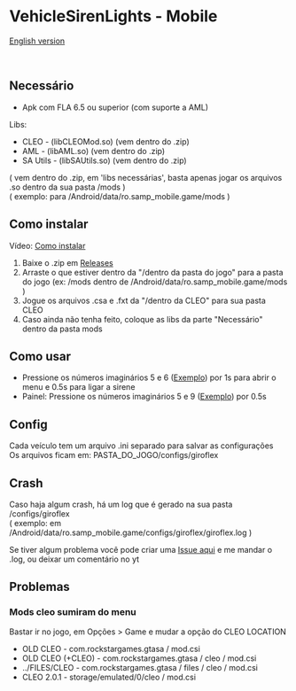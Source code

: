 # VehicleSirenLights - Mobile

[English version](https://github.com/Danilo1301/GTASA_libGiroflexVSL/blob/main/README_EN.md)

<br>

## Necessário
* Apk com FLA 6.5 ou superior (com suporte a AML)

Libs:<br>

* CLEO - (libCLEOMod.so) (vem dentro do .zip)
* AML - (libAML.so) (vem dentro do .zip)
* SA Utils - (libSAUtils.so) (vem dentro do .zip)

( vem dentro do .zip, em 'libs necessárias', basta apenas jogar os arquivos .so dentro da sua pasta /mods )<br>
( exemplo: para /Android/data/ro.samp_mobile.game/mods )<br>

## Como instalar
Vídeo: [Como instalar](https://www.youtube.com/watch?v=QWzTS0r7288)

1. Baixe o .zip em [Releases](https://github.com/Danilo1301/GTASA_libGiroflex/releases)
2. Arraste o que estiver dentro da "/dentro da pasta do jogo" para a pasta do jogo (ex: /mods dentro de /Android/data/ro.samp_mobile.game/mods )
3. Jogue os arquivos .csa e .fxt da "/dentro da CLEO" para sua pasta CLEO
4. Caso ainda não tenha feito, coloque as libs da parte "Necessário" dentro da pasta mods
 
## Como usar
* Pressione os números imaginários 5 e 6 ([Exemplo](https://imgur.com/gA8Lfvt)) por 1s para abrir o menu e 0.5s para ligar a sirene
* Painel: Pressione os números imaginários 5 e 9 ([Exemplo](https://imgur.com/LLddMfg)) por 0.5s

## Config
Cada veículo tem um arquivo .ini separado para salvar as configurações<br>
Os arquivos ficam em: PASTA_DO_JOGO/configs/giroflex

## Crash
Caso haja algum crash, há um log que é gerado na sua pasta /configs/giroflex<br>
( exemplo: em /Android/data/ro.samp_mobile.game/configs/giroflex/giroflex.log )<br>

Se tiver algum problema você pode criar uma [Issue aqui](https://github.com/Danilo1301/GTASA_libGiroflex/issues) e me mandar o .log, ou deixar um comentário no yt

## Problemas

### Mods cleo sumiram do menu

Bastar ir no jogo, em Opções > Game e mudar a opção do CLEO LOCATION<br>

* OLD CLEO - com.rockstargames.gtasa / mod.csi
* OLD CLEO (+CLEO) - com.rockstargames.gtasa / cleo / mod.csi
* ../FILES/CLEO - com.rockstargames.gtasa / files  / cleo / mod.csi
* CLEO 2.0.1 - storage/emulated/0/cleo / mod.csi

